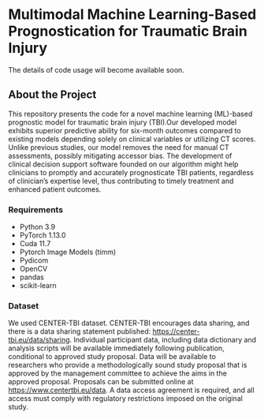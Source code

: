 # Multimodal Machine Learning-Based Prognostication for Traumatic Brain Injury

The details of code usage will become available soon. 

## About the Project
This repository presents the code for a novel machine learning (ML)-based prognostic model for traumatic brain injury (TBI).Our developed model exhibits superior predictive ability for six-month outcomes compared to existing models depending solely on clinical variables or utilizing CT scores. Unlike previous studies, our model removes the need for manual CT assessments, possibly mitigating accessor bias. The development of clinical decision support software founded on our algorithm might help clinicians to promptly and accurately prognosticate TBI patients, regardless of clinician’s expertise level, thus contributing to timely treatment and enhanced patient outcomes.

### Requirements
- Python 3.9
- PyTorch 1.13.0
- Cuda 11.7
- Pytorch Image Models (timm)
- Pydicom
- OpenCV
- pandas
- scikit-learn

### Dataset 
We used CENTER-TBI dataset.
CENTER-TBI encourages data sharing, and there is a data sharing statement published: https://center-tbi.eu/data/sharing. Individual participant data, including data dictionary and analysis scripts will be available immediately following publication, conditional to approved study proposal. Data will be available to researchers who provide a methodologically sound study proposal that is approved by the management committee to achieve the aims in the approved proposal. Proposals can be submitted online at https://www.center­tbi.eu/data. A data access agreement is required, and all access must comply with regulatory restrictions imposed on the original study. 